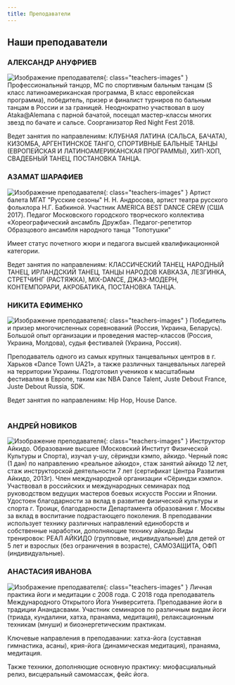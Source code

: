 ```yaml
---
title: Преподаватели
---
```


## Наши преподаватели

### АЛЕКСАНДР АНУФРИЕВ

![Изображение преподавателя](/images/teachers/anufriev.jpg){: class="teachers-images" } Профессиональный танцор,  МС по спортивным бальным танцам (S класс латиноамериканская программа, B класс европейская программа), победитель, призер и финалист турниров по бальным танцам в России и за границей. Неоднократно участвовал в шоу Ataka@Alemana с парной бачатой, посещал мастер-классы многих звезд по бачате и сальсе. Соорганизатор Red Night Fest 2018.

Ведет занятия по направлениям: КЛУБНАЯ ЛАТИНА (САЛЬСА, БАЧАТА), КИЗОМБА, АРГЕНТИНСКОЕ ТАНГО, СПОРТИВНЫЕ БАЛЬНЫЕ ТАНЦЫ (ЕВРОПЕЙСКАЯ И ЛАТИНОАМЕРИКАНСКАЯ ПРОГРАММЫ), ХИП-ХОП, СВАДЕБНЫЙ ТАНЕЦ, ПОСТАНОВКА ТАНЦА.

### АЗАМАТ ШАРАФИЕВ

![Изображение преподавателя](/images/teachers/sharafiev.jpg){: class="teachers-images" } Артист балета МГАТ "Русские сезоны" Н. Н. Андросова, артист театра русского фольклора Н.Г. Бабкиной. Участник AMERICA BEST DANCE CREW (США 2017). Педагог Московского городского творческого коллектива «Хореографический ансамбль Дружба». Педагог-репетитор Образцового ансамбля народного танца "Топотушки"

Имеет статус почетного жюри и педагога высшей квалификационной категории.

Ведет занятия по направлениям: КЛАССИЧЕСКИЙ ТАНЕЦ, НАРОДНЫЙ ТАНЕЦ, ИРЛАНДСКИЙ ТАНЕЦ, ТАНЦЫ НАРОДОВ КАВКАЗА, ЛЕЗГИНКА, СТРЕТЧИНГ (РАСТЯЖКА), MIX-DANCE, ДЖАЗ-МОДЕРН, КОНТЕМПОРАРИ, АКРОБАТИКА, ПОСТАНОВКА ТАНЦА.

### НИКИТА ЕФИМЕНКО

![Изображение преподавателя](/images/teachers/efimenko.jpg){: class="teachers-images" } Победитель и призер многочисленных соревнований (Россия, Украина, Беларусь). Большой опыт организации и проведения мастер-классов (Россия, Украина, Молдова), судья фестивалей (Украина, Россия).

Преподаватель одного из самых крупных танцевальных центров в г. Харьков «Dance Town UA21», а также различных танцевальных лагерей на территории Украины. Подготовил учеников к масштабным фестивалям в Европе, таким как NBA Dance Talent, Juste Debout France, Juste Debout Russia, SDK.

Ведет занятия по направлениям: Hip Hop, House Dance.<br><br>

### АНДРЕЙ НОВИКОВ

![Изображение преподавателя](/images/teachers/novikov.jpg){: class="teachers-images" } Инструктор Айкидо. Образование высшее (Московский Институт Физической Культуры и Спорта), изучал у-шу, сёриндзи кэмпо, айкидо. Черный пояс (1 дан) по направлению «реальное айкидо», стаж занятий айкидо 12 лет, стаж инструкторской деятельности 7 лет (сертификат Центра Развития Айкидо, 2013г). Член международной организации «Сёриндзи кэмпо». Участвовал в российских и международных семинарах под руководством ведущих мастеров боевых искусств России и Японии. Удостоен благодарности за вклад в развитие физической культуры и спорта г. Троицк, благодарности Департамента образования г. Москвы за вклад в воспитание подрастающего поколения. В преподавании использует технику различных направлений единоборств и собственные наработки, дополняющие технику айкидо.Виды тренировок: РЕАЛ АЙКИДО (групповые, индивидуальные) для детей от 5 лет и взрослых (без ограничения в возрасте), САМОЗАЩИТА, ОФП (индивидуальные).

### АНАСТАСИЯ ИВАНОВА

![Изображение преподавателя](/images/teachers/ivanova.jpg){: class="teachers-images" } Личная практика йоги и медитации с 2008 года. С 2018 года преподаватель Международного Открытого Йога Университета. Преподавание йоги в традиции Анандасвами.
Участник семинаров по различным видам йоги (триада, кундалини, хатха, пранаяма, медитация), релаксационным техникам (мнуши) и биоэнергетическим практикам.

Ключевые направления в преподавании: хатха-йога (суставная гимнастика, асаны), крия-йога (динамическая медитация), пранаяма, медитация.

Также техники, дополняющие основную практику: миофасциальный релиз, висцеральный самомассаж, фейс йога.
 
 
